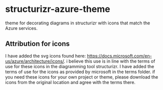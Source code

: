 # structurizr-azure-theme
theme for decorating diagrams in structurizr with icons that match the Azure services.

## Attribution for icons
I have added the svg icons found here: https://docs.microsoft.com/en-us/azure/architecture/icons/. i believe this use is in line with the terms of use for these icons in the diagramming tool structurizr.  I have added the terms of use for the icons as provided by microsoft in the terms folder. if you need these icons for your own project or theme, please download the icons from the original location and agree with the terms there.
